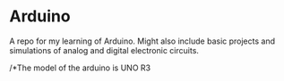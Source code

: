 # Arduino
A repo for my learning of Arduino. Might also include basic projects and simulations of analog and digital electronic circuits.

/*The model of the arduino is UNO R3
